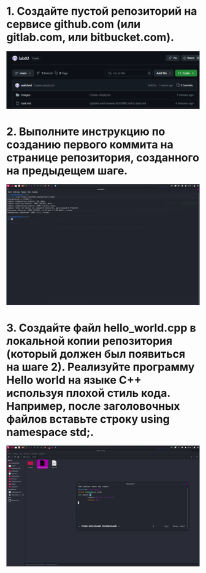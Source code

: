 # 1. Создайте пустой репозиторий на сервисе github.com (или gitlab.com, или bitbucket.com).

![](images/1.png)

# 2. Выполните инструкцию по созданию первого коммита на странице репозитория, созданного на предыдещем шаге.

![](images/2.png)

# 3. Создайте файл hello_world.cpp в локальной копии репозитория (который должен был появиться на шаге 2). Реализуйте программу Hello world на языке C++ используя плохой стиль кода. Например, после заголовочных файлов вставьте строку using namespace std;.

![](images/3.png)

